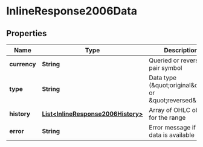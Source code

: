 # InlineResponse2006Data

## Properties
Name | Type | Description | Notes
------------ | ------------- | ------------- | -------------
**currency** | **String** | Queried or reversed pair symbol |  [optional]
**type** | **String** | Data type (\&quot;original\&quot; or \&quot;reversed\&quot;) |  [optional]
**history** | [**List&lt;InlineResponse2006History&gt;**](InlineResponse2006History.md) | Array of OHLC objects for the range |  [optional]
**error** | **String** | Error message if no data is available |  [optional]
